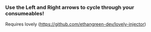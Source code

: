 ### Use the Left and Right arrows to cycle through your consumeables!

Requires lovely (https://github.com/ethangreen-dev/lovely-injector)
